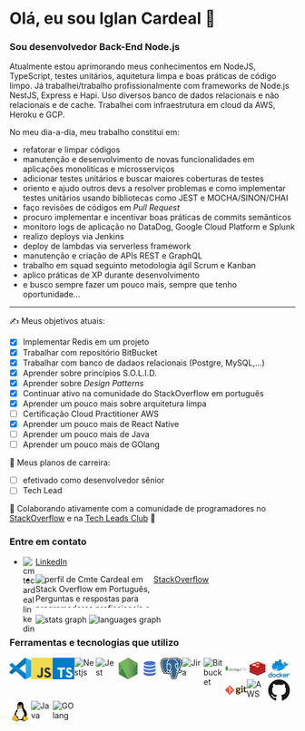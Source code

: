 # Olá, eu sou Iglan Cardeal 👋

### Sou desenvolvedor Back-End Node.js

Atualmente estou aprimorando meus conhecimentos em NodeJS, TypeScript, testes unitários, aquitetura limpa e boas práticas de código limpo. Já trabalhei/trabalho profissionalmente com frameworks de Node.js NestJS, Express e Hapi. Uso diversos banco de dados relacionais e não relacionais e de cache. Trabalhei com infraestrutura em cloud da AWS, Heroku e GCP.

No meu dia-a-dia, meu trabalho constitui em: 

- refatorar e limpar códigos
- manutenção e desenvolvimento de novas funcionalidades em aplicações monolitícas e microsserviços
- adicionar testes unitários e buscar maiores coberturas de testes
- oriento e ajudo outros devs a resolver problemas e como implementar testes unitários usando bibliotecas como JEST e MOCHA/SINON/CHAI
- faço revisões de códigos em _Pull Request_
- procuro implementar e incentivar boas práticas de commits semânticos
- monitoro logs de aplicação no DataDog, Google Cloud Platform e Splunk
- realizo deploys via Jenkins
- deploy de lambdas via serverless framework
- manutenção e criação de APIs REST e GraphQL
- trabalho em squad seguinto metodologia ágil Scrum e Kanban
- aplico práticas de XP durante desenvolvimento
- e busco sempre fazer um pouco mais, sempre que tenho oportunidade... 

---

✍️ Meus objetivos atuais:

  - [x] Implementar Redis em um projeto
  - [x] Trabalhar com repositório BitBucket
  - [x] Trabalhar com banco de dadaos relacionais (Postgre, MySQL,...)
  - [x] Aprender sobre princípios S.O.L.I.D.
  - [x] Aprender sobre _Design Patterns_
  - [x] Continuar ativo na comunidade do StackOverflow em português
  - [x] Aprender um pouco mais sobre arquitetura limpa
  - [ ] Certificação Cloud Practitioner AWS
  - [x] Aprender um pouco mais de React Native
  - [ ] Aprender um pouco mais de Java
  - [ ] Aprender um pouco mais de GOlang

👀 Meus planos de carreira:

- [ ] efetivado como desenvolvedor sênior 
- [ ] Tech Lead

🤝 Colaborando ativamente com a comunidade de programadores no [StackOverflow](https://pt.stackoverflow.com/) e na [Tech Leads Club](https://www.techleads.club/c/comece-aqui) 👀

### Entre em contato

- [<img align="left" alt="cmtecardeal linkedin" width="22px" src="https://cdn.jsdelivr.net/npm/simple-icons@v3/icons/linkedin.svg" /> LinkedIn](https://www.linkedin.com/in/iglan-cardeal/)

- [StackOverflow](https://pt.stackoverflow.com/users/95771/cmte-cardeal) <img align="left" src="https://pt.stackoverflow.com/users/flair/95771.png?theme=dark" width="208" height="58" alt="perfil de Cmte Cardeal em Stack Overflow em Portugu&#234;s, Perguntas e respostas para programadores profissionais e entusiastas" title="perfil de Cmte Cardeal em Stack Overflow em Portugu&#234;s, Perguntas e respostas para programadores profissionais e entusiastas">

<br>

###

<div align="left">
  <img src="https://github-readme-stats.vercel.app/api?username=iglancardeal&hide_title=false&hide_rank=false&show_icons=true&include_all_commits=true&count_private=true&disable_animations=false&theme=dark&locale=en&hide_border=false&order=1" height="150" alt="stats graph"  />
  <img src="https://github-readme-stats.vercel.app/api/top-langs?username=iglancardeal&locale=en&hide_title=false&layout=compact&card_width=320&langs_count=5&theme=dark&hide_border=false&order=2" height="150" alt="languages graph"  />
</div>

###


### Ferramentas e tecnologias que utilizo

<!-- ICONS REFERENCE: https://devicon.dev/ -->      

<img align="left" alt="Visual Studio Code" width="38px" src="https://raw.githubusercontent.com/github/explore/80688e429a7d4ef2fca1e82350fe8e3517d3494d/topics/visual-studio-code/visual-studio-code.png" />

<img align="left" alt="JavaScript" width="38px" src="https://raw.githubusercontent.com/github/explore/80688e429a7d4ef2fca1e82350fe8e3517d3494d/topics/javascript/javascript.png" />

<img align="left" alt="TypeScript" width="38px" src="https://raw.githubusercontent.com/github/explore/80688e429a7d4ef2fca1e82350fe8e3517d3494d/topics/typescript/typescript.png" />

<img align="left" alt="Nestjs" width="38px" src="https://cdn.jsdelivr.net/gh/devicons/devicon@latest/icons/nestjs/nestjs-original-wordmark.svg" />  

<img align="left" alt="Jest" width="38px" src="https://cdn.jsdelivr.net/gh/devicons/devicon@latest/icons/jest/jest-plain.svg" />

<img align="left" alt="Node.js" width="38px" src="https://raw.githubusercontent.com/github/explore/80688e429a7d4ef2fca1e82350fe8e3517d3494d/topics/nodejs/nodejs.png" />

<img align="left" alt="SQL" width="38px" src="https://raw.githubusercontent.com/github/explore/80688e429a7d4ef2fca1e82350fe8e3517d3494d/topics/sql/sql.png" />

<img align="left" alt="PostgreSQL" width="38px" src="https://raw.githubusercontent.com/github/explore/80688e429a7d4ef2fca1e82350fe8e3517d3494d/topics/postgresql/postgresql.png" />

<img align="left" alt="Jira" width="38px" src="https://cdn.jsdelivr.net/gh/devicons/devicon@latest/icons/jira/jira-original-wordmark.svg" />

<img align="left" alt="Bitbucket" width="38px" src="https://cdn.jsdelivr.net/gh/devicons/devicon@latest/icons/bitbucket/bitbucket-original-wordmark.svg" />
          
<img align="left" alt="MongoDB" width="38px" src="https://raw.githubusercontent.com/github/explore/80688e429a7d4ef2fca1e82350fe8e3517d3494d/topics/mongodb/mongodb.png" />

<img align="left" alt="redis" width="38px" src="https://raw.githubusercontent.com/github/explore/80688e429a7d4ef2fca1e82350fe8e3517d3494d/topics/redis/redis.png" />

<img align="left" alt="Docker" width="38px" src="https://raw.githubusercontent.com/github/explore/80688e429a7d4ef2fca1e82350fe8e3517d3494d/topics/docker/docker.png" />

<img align="left" alt="Git" width="38px" src="https://raw.githubusercontent.com/github/explore/80688e429a7d4ef2fca1e82350fe8e3517d3494d/topics/git/git.png" />

<img align="left" alt="AWS" width="38px" src="https://cdn.jsdelivr.net/gh/devicons/devicon@latest/icons/amazonwebservices/amazonwebservices-original-wordmark.svg" />          

<img align="left" alt="GitHub" width="38px" src="https://raw.githubusercontent.com/github/explore/78df643247d429f6cc873026c0622819ad797942/topics/github/github.png" />

<img align="left" alt="Terminal" width="38px" src="https://raw.githubusercontent.com/github/explore/80688e429a7d4ef2fca1e82350fe8e3517d3494d/topics/linux/linux.png" />

<img align="left" alt="Java" width="38px" src="https://cdn.jsdelivr.net/gh/devicons/devicon@latest/icons/java/java-original.svg" />

<img align="left" alt="GOlang" width="38px" src="https://cdn.jsdelivr.net/gh/devicons/devicon@latest/icons/go/go-original.svg" />
          
